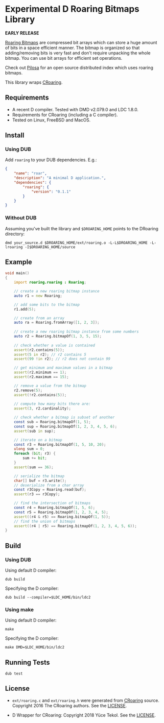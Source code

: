 # Experimental D Roaring Bitmaps Library

**EARLY RELEASE**

[Roaring Bitmaps](http://roaringbitmap.org) are compressed bit arrays which can store a huge amount of bits in a space efficient manner. The bitmap is organized so that adding/removing bits is very fast and don't require unpacking the whole bitmap. You can use bit arrays for efficient set operations.

Check out [Pilosa](https://www.pilosa.com) for an open source distributed index which uses roaring bitmaps.

This library wraps [CRoaring](https://github.com/RoaringBitmap/CRoaring).


## Requirements

* A recent D compiler. Tested with DMD v2.079.0 and LDC 1.8.0.
* Requirements for CRoaring (including a C compiler).
* Tested on Linux, FreeBSD and MacOS.

## Install

### Using DUB

Add `roaring` to your DUB dependencies. E.g.:
```json
{
    "name": "roar",
    "description": "A minimal D application.",
    "dependencies": {
        "roaring": {
            "version": "0.1.1"
        }
    }
}
```

### Without DUB

Assuming you've built the library and `$DROARING_HOME` points to the DRoaring directory:

```
dmd your_source.d $DROARING_HOME/ext/roaring.o -L-L$DROARING_HOME -L-lroaring -I$DROARING_HOME/source
```

## Example
```d
void main()
{
    import roaring.roaring : Roaring;

    // create a new roaring bitmap instance
    auto r1 = new Roaring;

    // add some bits to the bitmap
    r1.add(5);

    // create from an array
    auto ra = Roaring.fromArray([1, 2, 3]);
    
    // create a new roaring bitmap instance from some numbers
    auto r2 = Roaring.bitmapOf(1, 3, 5, 15);
    
    // check whether a value is contained
    assert(r2.contains(5));
    assert(5 in r2); // r2 contains 5
    assert(99 !in r2); // r2 does not contain 99

    // get minimum and maximum values in a bitmap
    assert(r2.minimum == 1);
    assert(r2.maximum == 15);

    // remove a value from the bitmap
    r2.remove(5);
    assert(!r2.contains(5));
    
    // compute how many bits there are:
    assert(3, r2.cardinality);

    // check whether a bitmap is subset of another
    const sub = Roaring.bitmapOf(1, 5);
    const sup = Roaring.bitmapOf(1, 2, 3, 4, 5, 6);
    assert(sub in sup);

    // iterate on a bitmap
    const r3 = Roaring.bitmapOf(1, 5, 10, 20);
    ulong sum = 0;
    foreach (bit; r3) {
        sum += bit;
    }
    assert(sum == 36);

    // serialize the bitmap
    char[] buf = r3.write();
    // deserialize from a char array
    const r3Copy = Roaring.read(buf);
    assert(r3 == r3Copy);

    // find the intersection of bitmaps
    const r4 = Roaring.bitmapOf(1, 5, 6);
    const r5 = Roaring.bitmapOf(1, 2, 3, 4, 5);
    assert((r4 & r5) == Roaring.bitmapOf(1, 5));
    // find the union of bitmaps
    assert((r4 | r5) == Roaring.bitmapOf(1, 2, 3, 4, 5, 6));
}
```

## Build

### Using DUB

Using default D compiler:

```
dub build
```

Specifying the D compiler:
```
dub build --compiler=$LDC_HOME/bin/ldc2
```

### Using make

Using default D compiler:

```
make
```

Specifying the D compiler:
```
make DMD=$LDC_HOME/bin/ldc2
```

## Running Tests

```
dub test
```

## License

* `ext/roaring.c` and `ext/roaring.h` were generated from [CRoaring](https://github.com/RoaringBitmap/CRoaring/) source. Copyright 2016 The CRoaring authors. See the [LICENSE](https://github.com/RoaringBitmap/CRoaring/blob/master/LICENSE).

* D Wrapper for CRoaring: Copyright 2018 Yüce Tekol. See the [LICENSE](https://github.com/yuce/droaring/blob/master/LICENSE).
